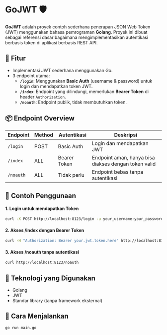 # GoJWT 🛡️

**GoJWT** adalah proyek contoh sederhana penerapan JSON Web Token (JWT) menggunakan bahasa pemrograman **Golang**. Proyek ini dibuat sebagai referensi dasar bagaimana mengimplementasikan autentikasi berbasis token di aplikasi berbasis REST API.

## 🔧 Fitur

- Implementasi JWT sederhana menggunakan Go.
- 3 endpoint utama:
  - **`/login`**: Menggunakan **Basic Auth** (username & password) untuk login dan mendapatkan token JWT.
  - **`/index`**: Endpoint yang dilindungi, memerlukan **Bearer Token** di header `Authorization`.
  - **`/noauth`**: Endpoint publik, tidak membutuhkan token.

## 📦 Endpoint Overview

| Endpoint | Method | Autentikasi | Deskripsi |
|----------|--------|-------------|-----------|
| `/login` | POST   | Basic Auth  | Login dan mendapatkan JWT |
| `/index` | ALL    | Bearer Token | Endpoint aman, hanya bisa diakses dengan token valid |
| `/noauth`| ALL    | Tidak perlu | Endpoint bebas tanpa autentikasi |

## 🔐 Contoh Penggunaan

#### 1. Login untuk mendapatkan Token

```bash
curl -X POST http://localhost:8123/login -u your_username:your_password
```

#### 2. Akses /index dengan Bearer Token

```bash
curl -H "Authorization: Bearer your.jwt.token.here" http://localhost:8123/index
```

#### 3. Akses /noauth tanpa autentikasi

```bash
curl http://localhost:8123/noauth
```

## 🧪 Teknologi yang Digunakan
- Golang
- JWT
- Standar library (tanpa framework eksternal)

## 🚀 Cara Menjalankan

```bash
go run main.go
```
